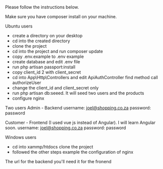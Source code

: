Please follow the instructions below.

Make sure you have composer install on your machine.

Ubuntu users
* create a directory on your desktop
* cd into the created directory
* clone the project
* cd into the project and run composer update
* copy .env.example to .env example
* create database and edit .env file
* run php artisan passport:install
* copy client_id 2 with client_secret
* cd into App\Http\Controllers and edit ApiAuthController find method call authorizeUser
* change the client_id and client_secret only
* run php artisan db:seeed. It will seed two users and the products
* configure nginx


Two users
Admin - Backend
username: joel@shopping.co.za
password: password

Customer - Frontend (I used vue js instead of Angular). I will learn Angular soon.
username: joel@shopping.co.za
password: password


Windows users
 * cd into xammp/htdocs clone the project
 * followed the other steps example the configuration of nginx
 
 The url for the backend you'll need it for the fronend

